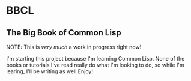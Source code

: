 # BBCL
## The Big Book of Common Lisp

NOTE: This is *very much* a work in progress right now!

I'm starting this project because I'm learning Common Lisp.
None of the books or tutorials I've read really do what I'm looking to do, so while I'm learing, I'll be writing as well
Enjoy!
